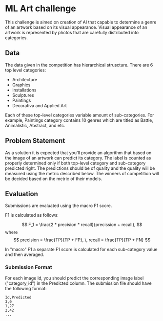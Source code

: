 # ML Art challenge

This challenge is aimed on creation of AI that capable to determine a genre of an artwork based on its visual appearance. Visual appearance of an artwork is represented by photos that are carefully distributed into categories.

## Data

The data given in the competition has hierarchical struscture. There are 6 top level categories:
* Architecture
* Graphics
* Installations
* Sculptures
* Paintings
* Decorativa and Applied Art

Each of these top-level categories variable amount of sub-categories. For example, Paintings category contains 10 genres which are titled as Battle, Animalistic, Abstract, and etc. 

## Problem Statement

As a solution it is expected that you'll provide an algorithm that based on the image of an artwork can predict its category. The label is counted as properly determined only if both top-level category and sub-category predicted right. The predictions should be of quality and the quality wiil be measured using the metric described below. The winners of competition will be decided based on the metric of their models.

## Evaluation

Submissions are evaluated using the macro F1 score.

F1 is calculated as follows:

$$ F_1 = \frac{2 * precision * recall}{precission + recall}, $$
where 
$$ precision = \frac{TP}{TP + FP}, \, recall = \frac{TP}{TP + FN} $$

In "macro" F1 a separate F1 score is calculated for each sub-category value and then averaged.

### Submission Format
For each image Id, you should predict the corresponding image label ("category_id") in the Predicted column. The submission file should have the following format:

```
Id,Predicted
3,0
1,27
2,42
...
```